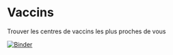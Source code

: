 # Vaccins
Trouver les centres de vaccins les plus proches de vous

[![Binder](https://mybinder.org/badge_logo.svg)](https://mybinder.org/v2/gh/polal2is/Vaccins.git/HEAD?urlpath=voila%2Frender%2FVaccin.ipynb)